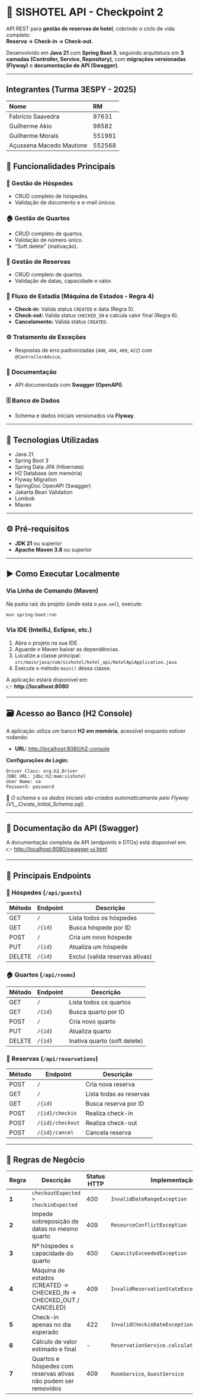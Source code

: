 # 🏨 SISHOTEL API - Checkpoint 2

API REST para **gestão de reservas de hotel**, cobrindo o ciclo de vida completo:  
**Reserva → Check-in → Check-out.**

Desenvolvido em **Java 21** com **Spring Boot 3**, seguindo arquitetura em **3 camadas (Controller, Service, Repository)**, com **migrações versionadas (Flyway)** e **documentação de API (Swagger)**.

---

## Integrantes (Turma 3ESPY - 2025)

| Nome | RM |
| :--- | :--- |
| Fabrício Saavedra | 97631 |
| Guilherme Akio | 98582 |
| Guilherme Morais | 551981 |
| Açussena Macedo Mautone | 552568 |

## 🚀 Funcionalidades Principais

### 👤 Gestão de Hóspedes
- CRUD completo de hóspedes.  
- Validação de documento e e-mail únicos.

### 🏠 Gestão de Quartos
- CRUD completo de quartos.  
- Validação de número único.  
- "Soft delete" (inativação).

### 📅 Gestão de Reservas
- CRUD completo de quartos.  
- Validação de datas, capacidade e valor.  

### 🔁 Fluxo de Estadia (Máquina de Estados - Regra 4)
- **Check-in:** Valida status `CREATED` e data (Regra 5).  
- **Check-out:** Valida status `CHECKED_IN` e calcula valor final (Regra 6).  
- **Cancelamento:** Valida status `CREATED`.

### ⚙️ Tratamento de Exceções
- Respostas de erro padronizadas (`400`, `404`, `409`, `422`) com `@ControllerAdvice`.

### 📘 Documentação
- API documentada com **Swagger (OpenAPI)**.

### 🗄️ Banco de Dados
- Schema e dados iniciais versionados via **Flyway**.

---

## 🧰 Tecnologias Utilizadas

- Java 21  
- Spring Boot 3  
- Spring Data JPA (Hibernate)  
- H2 Database (em memória)  
- Flyway Migration  
- SpringDoc OpenAPI (Swagger)  
- Jakarta Bean Validation  
- Lombok  
- Maven

---

## ⚙️ Pré-requisitos

- **JDK 21** ou superior  
- **Apache Maven 3.8** ou superior

---

## ▶️ Como Executar Localmente

### Via Linha de Comando (Maven)

Na pasta raiz do projeto (onde está o `pom.xml`), execute:

```bash
mvn spring-boot:run
```

### Via IDE (IntelliJ, Eclipse, etc.)

1. Abra o projeto na sua IDE.  
2. Aguarde o Maven baixar as dependências.  
3. Localize a classe principal:  
   `src/main/java/com/sishotel/hotel_api/HotelApiApplication.java`  
4. Execute o método `main()` dessa classe.

A aplicação estará disponível em:  
👉 **http://localhost:8080**

---

## 🗃️ Acesso ao Banco (H2 Console)

A aplicação utiliza um banco **H2 em memória**, acessível enquanto estiver rodando:

- **URL:** [http://localhost:8080/h2-console](http://localhost:8080/h2-console)

**Configurações de Login:**
```
Driver Class: org.h2.Driver
JDBC URL: jdbc:h2:mem:sishotel
User Name: sa
Password: password
```

📌 *O schema e os dados iniciais são criados automaticamente pelo Flyway (V1__Create_Initial_Schema.sql).*

---

## 📖 Documentação da API (Swagger)

A documentação completa da API (endpoints e DTOs) está disponível em:  
👉 [http://localhost:8080/swagger-ui.html](http://localhost:8080/swagger-ui.html)

---

## 🔗 Principais Endpoints

### 👤 Hóspedes (`/api/guests`)
| Método | Endpoint | Descrição |
|--------|-----------|-----------|
| GET | `/` | Lista todos os hóspedes |
| GET | `/{id}` | Busca hóspede por ID |
| POST | `/` | Cria um novo hóspede |
| PUT | `/{id}` | Atualiza um hóspede |
| DELETE | `/{id}` | Exclui (valida reservas ativas) |

### 🏠 Quartos (`/api/rooms`)
| Método | Endpoint | Descrição |
|--------|-----------|-----------|
| GET | `/` | Lista todos os quartos |
| GET | `/{id}` | Busca quarto por ID |
| POST | `/` | Cria novo quarto |
| PUT | `/{id}` | Atualiza quarto |
| DELETE | `/{id}` | Inativa quarto (soft delete) |

### 📅 Reservas (`/api/reservations`)
| Método | Endpoint | Descrição |
|--------|-----------|-----------|
| POST | `/` | Cria nova reserva |
| GET | `/` | Lista todas as reservas |
| GET | `/{id}` | Busca reserva por ID |
| POST | `/{id}/checkin` | Realiza check-in |
| POST | `/{id}/checkout` | Realiza check-out |
| POST | `/{id}/cancel` | Cancela reserva |

---

## 🧩 Regras de Negócio

| Regra | Descrição | Status HTTP | Implementação |
|--------|------------|--------------|----------------|
| **1** | `checkoutExpected > checkinExpected` | 400 | `InvalidDateRangeException` |
| **2** | Impede sobreposição de datas no mesmo quarto | 409 | `ResourceConflictException` |
| **3** | Nº hóspedes ≤ capacidade do quarto | 400 | `CapacityExceededException` |
| **4** | Máquina de estados (CREATED → CHECKED_IN → CHECKED_OUT / CANCELED) | 409 | `InvalidReservationStateException` |
| **5** | Check-in apenas no dia esperado | 422 | `InvalidCheckinDateException` |
| **6** | Cálculo de valor estimado e final | - | `ReservationService.calculateFinalAmount()` |
| **7** | Quartos e hóspedes com reservas ativas não podem ser removidos | 409 | `RoomService`, `GuestService` |
